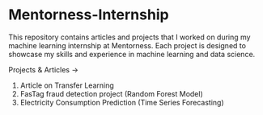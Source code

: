 # Mentorness-Internship

This repository contains articles and projects that I worked on during my machine learning internship at Mentorness. Each project is designed to showcase my skills and experience in machine learning and data science.

Projects & Articles ->
1. Article on Transfer Learning
2. FasTag fraud detection project (Random Forest Model)
3. Electricity Consumption Prediction (Time Series Forecasting)

